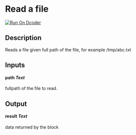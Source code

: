 # Read a file
[![Run On Dcoder](https://static-content.dcoder.tech/dcoder-assets/run-on-dcoder.svg)](https://code.dcoder.tech/feed/project/606b99188d73f99ec598b7f8)

## Description
Reads a file given full path of the file, for example /tmp/abc.txt

## Inputs
#### **path**  *Text*
fullpath of the file to read.

## Output
#### **result**  *Text*
data returned by the block

